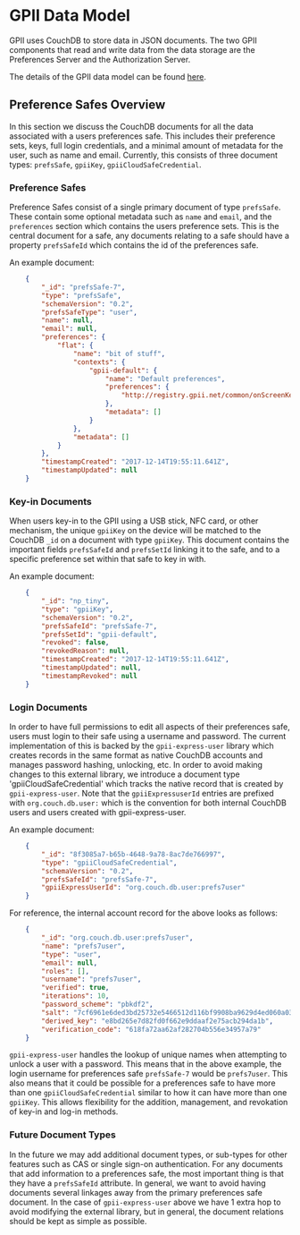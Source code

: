 # GPII Data Model

GPII uses CouchDB to store data in JSON documents.  The two GPII components that read and write data from the data
storage are the Preferences Server and the Authorization Server.

The details of the GPII data model can be found [here](https://wiki.gpii.net/w/Keys,_KeyTokens,_and_Preferences).

## Preference Safes Overview

In this section we discuss the CouchDB documents for all the data associated with a users preferences safe. This
includes their preference sets, keys, full login credentials, and a minimal amount of metadata for the user,
such as name and email.  Currently, this consists of three document types: `prefsSafe`, `gpiiKey`,
`gpiiCloudSafeCredential`.

### Preference Safes

Preference Safes consist of a single primary document of type `prefsSafe`. These contain some optional metadata such
as `name` and `email`, and the `preferences` section which contains the users preference sets. This is the central
document for a safe, any documents relating to a safe should have a property `prefsSafeId` which contains the id of
the preferences safe.

An example document:

```json
    {
        "_id": "prefsSafe-7",
        "type": "prefsSafe",
        "schemaVersion": "0.2",
        "prefsSafeType": "user",
        "name": null,
        "email": null,
        "preferences": {
            "flat": {
                "name": "bit of stuff",
                "contexts": {
                    "gpii-default": {
                        "name": "Default preferences",
                        "preferences": {
                            "http://registry.gpii.net/common/onScreenKeyboard/enabled": true
                        },
                        "metadata": []
                    }
                },
                "metadata": []
            }
        },
        "timestampCreated": "2017-12-14T19:55:11.641Z",
        "timestampUpdated": null
    }
```

### Key-in Documents

When users key-in to the GPII using a USB stick, NFC card, or other mechanism, the unique `gpiiKey` on the device will
be matched to the CouchDB `_id` on a document with type `gpiiKey`. This document contains the important fields `prefsSafeId`
and `prefsSetId` linking it to the safe, and to a specific preference set within that safe to key in with.

An example document:

```json
    {
        "_id": "np_tiny",
        "type": "gpiiKey",
        "schemaVersion": "0.2",
        "prefsSafeId": "prefsSafe-7",
        "prefsSetId": "gpii-default",
        "revoked": false,
        "revokedReason": null,
        "timestampCreated": "2017-12-14T19:55:11.641Z",
        "timestampUpdated": null,
        "timestampRevoked": null
    }
```

### Login Documents

In order to have full permissions to edit all aspects of their preferences safe, users must login to their safe using a
username and password. The current implementation of this is backed by the `gpii-express-user` library which creates
records in the same format as native CouchDB accounts and manages password hashing, unlocking, etc.  In order to avoid
making changes to this external library, we introduce a document type 'gpiiCloudSafeCredential' which tracks the native
record that is created by `gpii-express-user`. Note that the `gpiiExpressuserId` entries are prefixed with `org.couch.db.user:`
which is the convention for both internal CouchDB users and users created with gpii-express-user.

An example document:

```json
    {
        "_id": "8f3085a7-b65b-4648-9a78-8ac7de766997",
        "type": "gpiiCloudSafeCredential",
        "schemaVersion": "0.2",
        "prefsSafeId": "prefsSafe-7",
        "gpiiExpressUserId": "org.couch.db.user:prefs7user"
    }
```

For reference, the internal account record for the above looks as follows:

```json
    {
        "_id": "org.couch.db.user:prefs7user",
        "name": "prefs7user",
        "type": "user",
        "email": null,
        "roles": [],
        "username": "prefs7user",
        "verified": true,
        "iterations": 10,
        "password_scheme": "pbkdf2",
        "salt": "7cf6961e6ded3bd25732e5466512d116bf9908ba9629d4ed060a03a965e5341d",
        "derived_key": "e8bd265e7d82fd0f662e9ddaaf2e75acb294da1b",
        "verification_code": "618fa72aa62af282704b556e34957a79"
    }
```

`gpii-express-user` handles the lookup of unique names when attempting to unlock a user with a password.
This means that in the above example, the login username for preferences safe `prefsSafe-7` would be `prefs7user`.
This also means that it could be possible for a preferences safe to have more than one `gpiiCloudSafeCredential`
similar to how it can have more than one `gpiiKey`. This allows flexibility for the addition, management, and revokation
of key-in and log-in methods.

### Future Document Types

In the future we may add additional document types, or sub-types for other features such as CAS or single sign-on
authentication. For any documents that add information to a preferences safe, the most important thing is that they
have a `prefsSafeId` attribute. In general, we want to avoid having documents several linkages away from the primary
preferences safe document. In the case of `gpii-express-user` above we have 1 extra hop to avoid modifying the external
library, but in general, the document relations should be kept as simple as possible.
